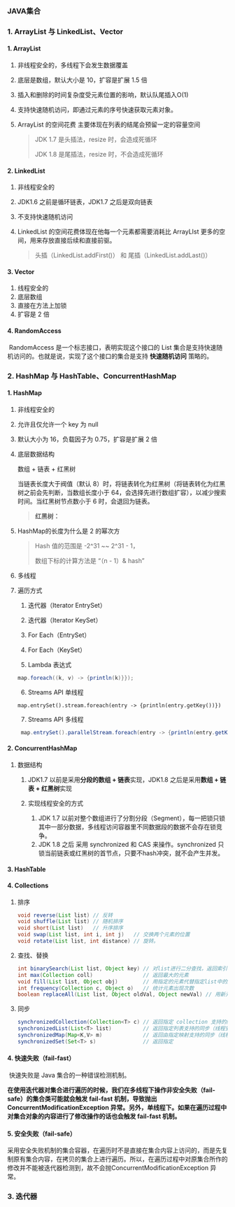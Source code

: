 ### JAVA集合

### 1. ArrayList 与 LinkedList、Vector

#### 1. ArrayList

1. 非线程安全的，多线程下会发生数据覆盖

  2. 底层是数组，默认大小是 10，扩容是扩展 1.5 倍

  3. 插入和删除的时间复杂度受元素位置的影响，默认队尾插入O(1)

  4. 支持快速随机访问，即通过元素的序号快速获取元素对象。

  5. ArrayList 的空间花费 主要体现在列表的结尾会预留一定的容量空间

     > JDK 1.7 是头插法，resize 时，会造成死循环
     >
     > JDK 1.8 是尾插法，resize 时，不会造成死循环 

#### 2. LinkedList

1. 非线程安全的

  2. JDK1.6 之前是循环链表，JDK1.7 之后是双向链表

  3. 不支持快速随机访问

  4. LinkedList 的空间花费体现在他每一个元素都需要消耗比 ArrayLIst 更多的空间，用来存放直接后续和直接前驱。

     > 头插（LinkedList.addFirst()） 和 尾插（LinkedList.addLast()）

#### 3. Vector

1. 线程安全的
2. 底层数组
3. 直接在方法上加锁
4. 扩容是 2 倍

#### 4. RandomAccess

​	RandomAccess 是一个标志接口，表明实现这个接口的 List 集合是支持快速随机访问的。也就是说，实现了这个接口的集合是支持 **快速随机访问** 策略的。

### 2. HashMap 与 HashTable、ConcurrentHashMap

#### 1. HashMap

 1. 非线程安全的

 2. 允许且仅允许一个 key 为 null

 3. 默认大小为 16，负载因子为 0.75，扩容是扩展 2 倍

 4. 底层数据结构

    数组 + 链表 + 红黑树

    当链表长度大于阀值（默认 8）时，将链表转化为红黑树（将链表转化为红黑树之前会先判断，当数组长度小于 64，会选择先进行数组扩容），以减少搜索时间。当红黑树节点数小于 6 时，会退回为链表。

    > **红黑树：**

    

 5. HashMap的长度为什么是 2 的幂次方

    > Hash 值的范围是 -2^31 ~~ 2^31 - 1，
    >
    > 数组下标的计算方法是 “（n - 1）& hash”

 6. 多线程

    > 

 7. 遍历方式

    1. 迭代器（Iterator EntrySet）

    2. 迭代器（Iterator KeySet）

    3. For Each（EntrySet）

    4. For Each（KeySet）

    5. Lambda 表达式

     ```java
     map.foreach((k, v) -> {println(k)}});
     ```

    6. Streams API 单线程

    ```
    map.entrySet().stream.foreach(entry -> {println(entry.getKey())})
    ```

    7. Streams API 多线程

    ```java
     map.entrySet().parallelStream.foreach(entry -> {println(entry.getKey())})
    ```

     

#### 2. ConcurrentHashMap

  1. 数据结构

     1. JDK1.7 以前是采用**分段的数组 + 链表**实现，JDK1.8 之后是采用**数组 + 链表 + 红黑树**实现

     2. 实现线程安全的方式

        1. JDK 1.7 以前对整个数组进行了分割分段（Segment），每一把锁只锁其中一部分数据，多线程访问容器里不同数据段的数据不会存在锁竞争。
        2. JDK 1.8 之后 采用 synchronized 和 CAS 来操作。synchronized 只锁当前链表或红黑树的首节点，只要不hash冲突，就不会产生并发。



#### 3. HashTable



#### 4. Collections

 1. 排序

    ```java
    void reverse(List list) // 反转
    void shuffle(List list) // 随机排序
    void short(List list)   // 升序排序
    void swap(List list, int i, int j)   // 交换两个元素的位置
    void rotate(List list, int distance) // 旋转。
    ```

 2. 查找、替换

    ```java
    int binarySearch(List list, Object key) // 对list进行二分查找，返回索引(list 必须是有序的)
    int max(Collection coll)				// 返回最大的元素
    void fill(List list, Object obj)		// ⽤指定的元素代替指定list中的所有元素。
    int frequency(Collection c, Object o)	// 统计元素出现次数
    boolean replaceAll(List list, Object oldVal, Object newVal) // ⽤新元素替换旧元素
    ```

 3. 同步

    ```java
    synchronizedCollection(Collection<T> c) // 返回指定 collection ⽀持的同步（线程安全的） collection。
    synchronizedList(List<T> list)			// 返回指定列表⽀持的同步（线程安全的）List。
    synchronizedMap(Map<K,V> m) 			// 返回由指定映射⽀持的同步（线程安全的）Map。
    synchronizedSet(Set<T> s) 				// 返回指定
    ```

    

#### 4. 快速失败（fail-fast）

​	快速失败是 Java 集合的一种错误检测机制。

​	**在使用迭代器对集合进行遍历的时候，我们在多线程下操作非安全失败（fail-safe）的集合类可能就会触发 fail-fast 机制，导致抛出ConcurrentModificationException 异常。另外，单线程下。如果在遍历过程中对集合对象的内容进行了修改操作的话也会触发 fail-fast 机制。**

#### 5. 安全失败（fail-safe）

​	采⽤安全失败机制的集合容器，在遍历时不是直接在集合内容上访问的，⽽是先复制原有集合内容，在拷⻉的集合上进⾏遍历。所以，在遍历过程中对原集合所作的修改并不能被迭代器检测到，故不会抛ConcurrentModificationException 异常。  

### 3. 迭代器











